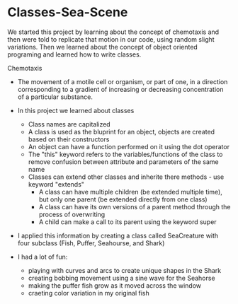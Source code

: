# Classes-Sea-Scene
We started this project by learning about the concept of chemotaxis and then were told to replicate that motion in our code, using random slight variations. Then we learned about the concept of object oriented programing and learned how to write classes.

Chemotaxis
+ The movement of a motile cell or organism, or part of one, in a direction corresponding to a gradient of increasing or decreasing concentration of a particular substance.

+ In this project we learned about classes
    + Class names are capitalized
    + A class is used as the bluprint for an object, objects are created based on their constructors
    + An object can have a function performed on it using the dot operator
    + The "this" keyword refers to the variables/functions of the class to remove confusion between attribute and parameters of the same name
    + Classes can extend other classes and inherite there methods - use keyword "extends"
        + A class can have multiple children (be extended multiple time), but only one parent (be extended directly from one class)
        + A class can have its own versions of a parent method through the process of overwriting
        + A child can make a call to its parent using the keyword super
+ I applied this information by creating a class called SeaCreature with four subclass (Fish, Puffer, Seahourse, and Shark)
+ I had a lot of fun:
    +  playing with curves and arcs to create unique shapes in the Shark
    +  creating bobbing movement using a sine wave for the Seahorse
    +  making the puffer fish grow as it moved across the window
    +  craeting color variation in my original fish
